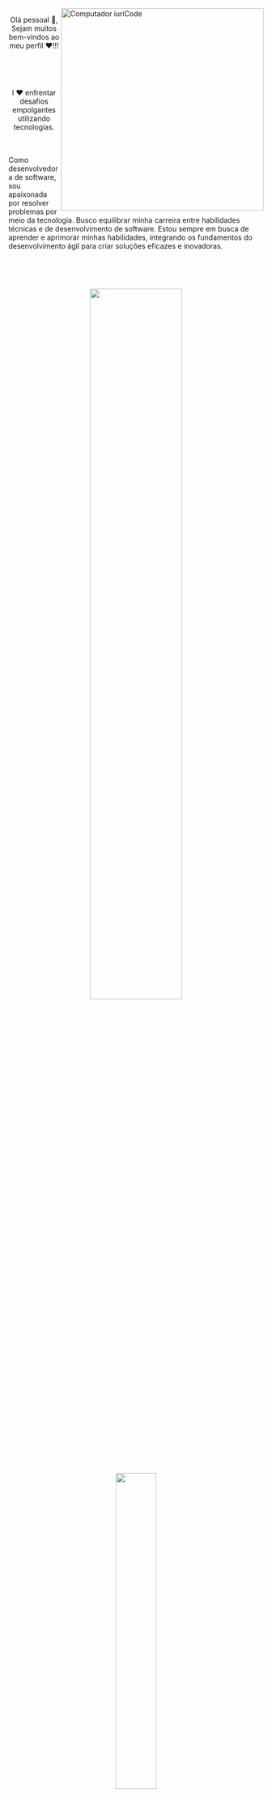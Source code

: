 
<img src="https://raw.githubusercontent.com/MicaelliMedeiros/micaellimedeiros/master/image/computer-illustration.png" min-width="400px" max-width="400px" width="400px" align="right" alt="Computador iuriCode">

<!-- <div align="center">
  <img src=" " width="200px" height="200px"/>
</div> -->

<p align="center" > Olá pessoal 🤗, Sejam muitos bem-vindos ao meu perfil ❤️!!! <br> </p>&nbsp;

&nbsp;&nbsp;&nbsp;

<p align="center", "justify" > I ❤️ enfrentar desafios empolgantes utilizando tecnologias.  <br> 
  

<br><br> Como desenvolvedora de software, sou apaixonada por resolver problemas por meio da tecnologia. Busco equilibrar minha carreira entre habilidades técnicas e de desenvolvimento de software. Estou sempre em busca de aprender e aprimorar minhas habilidades, integrando os fundamentos do desenvolvimento ágil para criar soluções eficazes e inovadoras. </p>&nbsp;

&nbsp;&nbsp;&nbsp;

<div align="center" style="margin-bottom:100px">
  <img width="60%" src="https://github-readme-streak-stats.herokuapp.com?user=dalleth-martinss&theme=radical&mode=weekly" />
  <img width="40%" src="https://github-readme-stats.vercel.app/api/top-langs/?username=dalleth-martinss&layout=donut&show_icons=true&theme=radical" />
</div>

 
 &nbsp;
 &nbsp;



## My Skills

#### Main Stack:

![JAVA](https://img.shields.io/badge/java-E44C30?style=for-the-badge&logo=java&logoColor=white)&nbsp;
![C#](https://img.shields.io/badge/csharp-4285F4?style=for-the-badge&logo=csharp&logoColor=white)&nbsp;
![Git](https://img.shields.io/badge/GIT-E44C30?style=for-the-badge&logo=git&logoColor=white)&nbsp;

<img src="https://raw.githubusercontent.com/MicaelliMedeiros/micaellimedeiros/master/image/computer-illustration.png" min-width="400px" max-width="400px" width="400px" align="right" alt="Computador iuriCode">

#### Secondary Stack:
![JavaScript](https://img.shields.io/badge/JavaScript-F7DF1E?style=for-the-badge&logo=javascript&logoColor=black)&nbsp;
![HTML](https://img.shields.io/badge/HTML5-E34F26?style=for-the-badge&logo=html5&logoColor=white)&nbsp;
![CSS](https://img.shields.io/badge/CSS3-1572B6?style=for-the-badge&logo=css3&logoColor=white)&nbsp;





#### Studying in this moment:

<!-- ![GCP](https://img.shields.io/badge/Google_Cloud-4285F4?style=for-the-badge&logo=google-cloud&logoColor=white)&nbsp; -->
![Kubernetes](https://img.shields.io/badge/kubernetes-4285F4?style=for-the-badge&logo=kubernetes&logoColor=white)&nbsp;
![Docker](https://img.shields.io/badge/docker-4285F4?style=for-the-badge&logo=docker&logoColor=white)&nbsp;
![RabbitMQ](https://img.shields.io/badge/rabbitmq-%23FF6600.svg?&style=for-the-badge&logo=rabbitmq&logoColor=white)&nbsp;

#### Databases:

![Postgresql](https://img.shields.io/badge/PostgreSQL-316192?style=for-the-badge&logo=postgresql&logoColor=white)&nbsp;

#### Workstation Tools:

![VScode](https://img.shields.io/badge/vscode-4285F4?style=for-the-badge&logo=vscode&logoColor=white)&nbsp;
![InteliJ](https://img.shields.io/badge/intelij-E44C30?style=for-the-badge&logo=intelij&logoColor=white)&nbsp;
![Notion](https://img.shields.io/badge/Notion-000000?style=for-the-badge&logo=notion&logoColor=white)&nbsp;
![Ubuntu](https://img.shields.io/badge/Ubuntu-E95420?style=for-the-badge&logo=ubuntu&logoColor=white)&nbsp;

&nbsp;
&nbsp;

## Contacts:

<div> 
<a href="https://www.instagram.com/dalleth_martins" target="_blank"><img src="https://img.shields.io/badge/-Instagram-%23E4405F?style=for-the-badge&logo=instagram&logoColor=white">
</a>
<a href = "mailto:essi_dalleth@outlook.com"> <img src="https://img.shields.io/badge/-outlook-%23333?style=for-the-badge&logo=outlook&logoColor=white" target="_blank"></a>
<a href="https://www.linkedin.com/in/dalleth-martins/" target="_blank"><img src="https://img.shields.io/badge/-LinkedIn-%230077B5?style=for-the-badge&logo=linkedin&logoColor=white"  target="_blank"></a> 
<a href="https://medium.com/@dalleth-martins" target="_blank"><img src="https://img.shields.io/badge/-Medium-%23000000?style=for-the-badge&logo=medium&logoColor=white"  target="_blank"></a> 
</div>&nbsp;&nbsp;
 

  
  
<img width=100% src="https://capsule-render.vercel.app/api?type=waving&color=8F0D87&height=120&section=footer"/>
